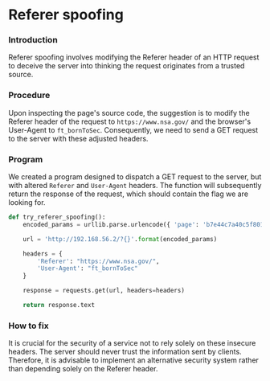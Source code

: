 # Referer spoofing

### Introduction
Referer spoofing involves modifying the Referer header of an HTTP request to deceive the server into thinking the request originates from a trusted source.

### Procedure
Upon inspecting the page's source code, the suggestion is to modify the Referer header of the request to ``https://www.nsa.gov/`` and the browser's User-Agent to ``ft_bornToSec``. Consequently, we need to send a GET request to the server with these adjusted headers.

### Program
We created a program designed to dispatch a GET request to the server, but with altered ``Referer`` and ``User-Agent`` headers. The function will subsequently return the response of the request, which should contain the flag we are looking for.
``` python
def try_referer_spoofing():
	encoded_params = urllib.parse.urlencode({ 'page': 'b7e44c7a40c5f80139f0a50f3650fb2bd8d00b0d24667c4c2ca32c88e13b758f' })

	url = 'http://192.168.56.2/?{}'.format(encoded_params)

	headers = {
		'Referer': "https://www.nsa.gov/",
		'User-Agent': "ft_bornToSec"
	}

	response = requests.get(url, headers=headers)

	return response.text
```

### How to fix
It is crucial for the security of a service not to rely solely on these insecure headers. The server should never trust the information sent by clients. Therefore, it is advisable to implement an alternative security system rather than depending solely on the Referer header.